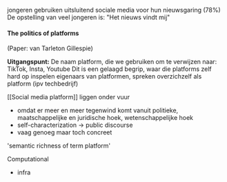 
jongeren gebruiken uitsluitend sociale media voor hun nieuwsgaring (78%)
De opstelling van veel jongeren is: "Het nieuws vindt mij"

#### The politics of platforms
(Paper: van Tarleton Gillespie)

**Uitgangspunt:**
De naam platform, die we gebruiken om te verwijzen naar: TikTok, Insta, Youtube
Dit is een gelaagd begrip, waar die platforms zelf hard op inspelen
eigenaars van platformen, spreken overzichzelf als platform (ipv techbedrijf)

[[Social media platform]] liggen onder vuur
- omdat er meer en meer tegenwind komt vanuit politieke, maatschappelijke en juridische hoek, wetenschappelijke hoek
- self-characterization -> public discourse
- vaag genoeg maar toch concreet

'semantic richness of term platform'

Computational
- infra


